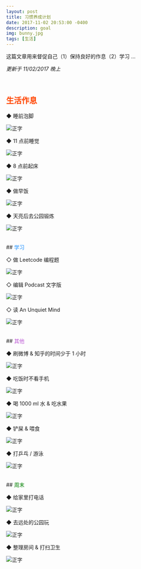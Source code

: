 ```yaml
---
layout: post
title: 习惯养成计划
date: 2017-11-02 20:53:00 -0400
description: goal
img: bunny.jpg
tags: [生活]
---
```


这篇文章用来督促自己（1）保持良好的作息（2）学习 ...


*更新于 11/02/2017 晚上*


<br>

## <span style="color:Orangered">生活作息</span>

◆ 睡前泡脚

![正字]({{site.baseurl}}/assets/img/tally-marks/2s.png)


◆ 11 点前睡觉

![正字]({{site.baseurl}}/assets/img/tally-marks/2s.png) 


◆ 8 点前起床

![正字]({{site.baseurl}}/assets/img/tally-marks/2s.png)


◆ 做早饭

![正字]({{site.baseurl}}/assets/img/tally-marks/2s.png) 


◆ 天亮后去公园锻炼

![正字]({{site.baseurl}}/assets/img/tally-marks/2s.png) 


<br>
## <span style="color:DodgerBlue">学习</span>

◇ 做 Leetcode 编程题

![正字]({{site.baseurl}}/assets/img/tally-marks/2s.png) 

◇ 编辑 Podcast 文字版

![正字]({{site.baseurl}}/assets/img/tally-marks/2s.png) 



◇ 读 An Unquiet Mind

![正字]({{site.baseurl}}/assets/img/tally-marks/2s.png) 



<br>
## <span style="color:MediumOrchid">其他</span>

◆ 刷微博 & 知乎的时间少于 1 小时


![正字]({{site.baseurl}}/assets/img/tally-marks/2s.png) 

◆ 吃饭时不看手机

![正字]({{site.baseurl}}/assets/img/tally-marks/2s.png) 

◆ 喝 1000 ml 水 & 吃水果

![正字]({{site.baseurl}}/assets/img/tally-marks/2s.png) 

◆ 铲屎 & 喂食

![正字]({{site.baseurl}}/assets/img/tally-marks/2s.png)

◆ 打乒乓 / 游泳

![正字]({{site.baseurl}}/assets/img/tally-marks/1s.png)


<br>
## <span style="color:Green">周末</span>


◆ 给家里打电话

![正字]({{site.baseurl}}/assets/img/tally-marks/0s.png) 

◆ 去远处的公园玩

![正字]({{site.baseurl}}/assets/img/tally-marks/0s.png) 

◆ 整理房间 & 打扫卫生

![正字]({{site.baseurl}}/assets/img/tally-marks/0s.png) 